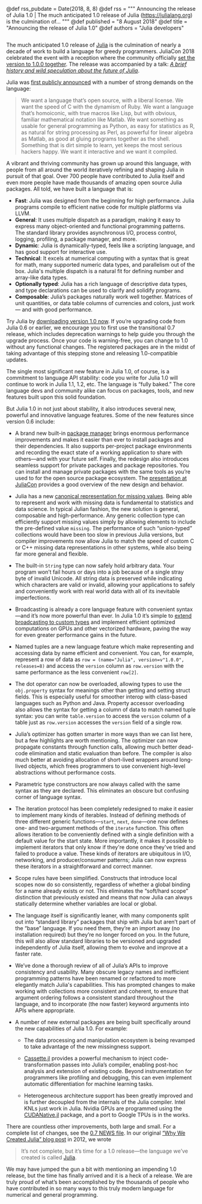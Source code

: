 @def rss_pubdate = Date(2018, 8, 8)
@def rss = """ Announcing the release of Julia 1.0 | The much anticipated 1.0 release of Julia (https://julialang.org) is the culmination of... """
@def published = "8 August 2018"
@def title = "Announcing the release of Julia 1.0"
@def authors = "Julia developers"

~~~Translations:  <a href="/blog/2018/08/one-point-zero-zh_cn">Simplified Chinese</a>, <a href="/blog/2018/08/one-point-zero-zh_tw">Traditional Chinese</a>, <a href="https://julialang.org/blog/2018/08/one-point-zero-es">Spanish</a>
~~~

The much anticipated 1.0 release of [Julia](https://julialang.org) is the culmination of
nearly a decade of work to build a language for greedy programmers. JuliaCon 2018
celebrated the event with a reception where the community officially [set the version to
1.0.0 together](https://www.youtube.com/watch?v=1jN5wKvN-Uk#t=3850). The release was accompanied by a
talk: [*A brief history and wild speculation about the future of Julia*](/assets/blog/2018-08-08-one-point-zero/release-1.0-keynote.pdf).

Julia was [first publicly
announced](/blog/2012/02/why-we-created-julia) with a number of strong
demands on the language:

> We want a language that’s open source, with a liberal license. We want the speed of C with
> the dynamism of Ruby. We want a language that’s homoiconic, with true macros like Lisp,
> but with obvious, familiar mathematical notation like Matlab. We want something as usable
> for general programming as Python, as easy for statistics as R, as natural for string
> processing as Perl, as powerful for linear algebra as Matlab, as good at gluing programs
> together as the shell. Something that is dirt simple to learn, yet keeps the most serious
> hackers happy. We want it interactive and we want it compiled.

A vibrant and thriving community has grown up around this language, with people from all
around the world iteratively refining and shaping Julia in pursuit of that goal. Over 700
people have contributed to Julia itself and even more people have made thousands of amazing
open source Julia packages. All told, we have built a language that is:

* **Fast**: Julia was designed from the beginning for high performance. Julia programs
  compile to efficient native code for multiple platforms via LLVM.
* **General**: It uses multiple dispatch as a paradigm, making it easy to express many
  object-oriented and functional programming patterns. The standard library provides
  asynchronous I/O, process control, logging, profiling, a package manager, and more.
* **Dynamic**: Julia is dynamically-typed, feels like a scripting language, and has good
  support for interactive use.
* **Technical**: It excels at numerical computing with a syntax that is great for math, many
  supported numeric data types, and parallelism out of the box. Julia's multiple dispatch
  is a natural fit for defining number and array-like data types.
* **Optionally typed**: Julia has a rich language of descriptive data types, and type
  declarations can be used to clarify and solidify programs.
* **Composable**: Julia’s packages naturally work well together. Matrices of unit
  quantities, or data table columns of currencies and colors, just work — and with good
  performance.

Try Julia by [downloading version 1.0 now](/downloads/). If you’re
upgrading code from Julia 0.6 or earlier, we encourage you to first use the transitional 0.7
release, which includes deprecation warnings to help guide you through the upgrade process.
Once your code is warning-free, you can change to 1.0 without any functional changes. The
registered packages are in the midst of taking advantage of this stepping stone and
releasing 1.0-compatible updates.

The single most significant new feature in Julia 1.0, of course, is a commitment to language
API stability: code you write for Julia 1.0 will continue to work in Julia 1.1, 1.2, etc.
The language is “fully baked.” The core language devs and community alike can focus on
packages, tools, and new features built upon this solid foundation.

But Julia 1.0 in not just about stability, it also introduces several new, powerful and
innovative language features. Some of the new features since version 0.6 include:

* A brand new built-in [package manager](https://docs.julialang.org/en/latest/stdlib/Pkg/)
  brings enormous performance improvements and makes it easier than ever to install packages
  and their dependencies. It also supports per-project package environments and recording
  the exact state of a working application to share with others—and with your future self.
  Finally, the redesign also introduces seamless support for private packages and package
  repositories. You can install and manage private packages with the same tools as you’re
  used to for the open source package ecosystem. The [presentation at
  JuliaCon](https://www.youtube.com/watch?v=GBi__3nF-rM) provides a good overview of the new
  design and behavior.

* Julia has a new [canonical representation for missing
  values](/blog/2018/06/missing). Being able to represent and work with
  missing data is fundamental to statistics and data science. In typical Julian fashion, the
  new solution is general, composable and high-performance. Any generic collection type can
  efficiently support missing values simply by allowing elements to include the pre-defined
  value `missing`. The performance of such “union-typed” collections would have been too
  slow in previous Julia versions, but compiler improvements now allow Julia to match the
  speed of custom C or C++ missing data representations in other systems, while also being
  far more general and flexible.

* The built-in `String` type can now safely hold arbitrary data. Your program won’t fail
  hours or days into a job because of a single stray byte of invalid Unicode. All string
  data is preserved while indicating which characters are valid or invalid, allowing your
  applications to safely and conveniently work with real world data with all of its
  inevitable imperfections.

* Broadcasting is already a core language feature with convenient syntax—and it’s now more
  powerful than ever. In Julia 1.0 it’s simple to [extend broadcasting to custom
  types](/blog/2018/05/extensible-broadcast-fusion) and implement
  efficient optimized computations on GPUs and other vectorized hardware, paving the way for
  even greater performance gains in the future.

* Named tuples are a new language feature which make representing and accessing data by name
  efficient and convenient. You can, for example, represent a row of data as `row =
  (name="Julia", version=v"1.0.0", releases=8)` and access the `version` column as
  `row.version` with the same performance as the less convenient `row[2]`.

* The dot operator can now be overloaded, allowing types to use the `obj.property` syntax
  for meanings other than getting and setting struct fields. This is especially useful for
  smoother interop with class-based languages such as Python and Java. Property accessor
  overloading also allows the syntax for getting a column of data to match named tuple
  syntax: you can write `table.version` to access the `version` column of a table just as
  `row.version` accesses the `version` field of a single row.

* Julia’s optimizer has gotten smarter in more ways than we can list here, but a few
  highlights are worth mentioning. The optimizer can now propagate constants through
  function calls, allowing much better dead-code elimination and static evaluation than
  before. The compiler is also much better at avoiding allocation of short-lived wrappers
  around long-lived objects, which frees programmers to use convenient high-level
  abstractions without performance costs.

* Parametric type constructors are now always called with the same syntax as they are
  declared. This eliminates an obscure but confusing corner of language syntax.

* The iteration protocol has been completely redesigned to make it easier to implement many
  kinds of iterables. Instead of defining methods of three different generic
  functions—`start`, `next`, `done`—one now defines one- and two-argument methods of the
  `iterate` function. This often allows iteration to be conveniently defined with a single
  definition with a default value for the start state. More importantly, it makes it
  possible to implement iterators that only know if they're done once they've tried and
  failed to produce a value. These kinds of iterators are ubiquitous in I/O, networking, and
  producer/consumer patterns; Julia can now express these iterators in a straightforward and
  correct manner.

* Scope rules have been simplified. Constructs that introduce local scopes now do so
  consistently, regardless of whether a global binding for a name already exists or not.
  This eliminates the “soft/hard scope” distinction that previously existed and means that
  now Julia can always statically determine whether variables are local or global.

* The language itself is significantly leaner, with many components split out into “standard
  library” packages that ship with Julia but aren’t part of the “base” language. If you need
  them, they’re an import away (no installation required) but they’re no longer forced on
  you. In the future, this will also allow standard libraries to be versioned and upgraded
  independently of Julia itself, allowing them to evolve and improve at a faster rate.

* We’ve done a thorough review of all of Julia’s APIs to improve consistency and usability.
  Many obscure legacy names and inefficient programming patterns have been renamed or
  refactored to more elegantly match Julia's capabilities. This has prompted changes to make
  working with collections more consistent and coherent, to ensure that argument ordering
  follows a consistent standard throughout the language, and to incorporate (the now faster)
  keyword arguments into APIs where appropriate.

* A number of new external packages are being built specifically around the new capabilities
  of Julia 1.0. For example:

    * The data processing and manipulation ecosystem is being revamped to take advantage of the new missingness support. <!-- don't break these bullets with newlines... -->

    * [Cassette.jl](https://github.com/jrevels/Cassette.jl) provides a powerful mechanism to inject code-transformation passes into Julia’s compiler, enabling post-hoc analysis and extension of existing code. Beyond instrumentation for programmers like profiling and debugging, this can even implement automatic differentiation for machine learning tasks.

    * Heterogeneous architecture support has been greatly improved and is further decoupled from the internals of the Julia compiler. Intel KNLs just work in Julia. Nvidia GPUs are programmed using the [CUDANative.jl](https://github.com/JuliaGPU/CUDAnative.jl) package, and a port to Google TPUs is in the works.

There are countless other improvements, both large and small. For a complete list of
changes, see the [0.7 NEWS file](https://github.com/JuliaLang/julia/blob/release-0.7/NEWS.md). In our
original [“Why We Created Julia” blog
post](/blog/2012/02/why-we-created-julia) in 2012, we wrote

> It’s not complete, but it’s time for a 1.0 release—the language we’ve created is called
> [Julia](https://julialang.org).

We may have jumped the gun a bit with mentioning an impending 1.0 release, but the time has
finally arrived and it is a heck of a release. We are truly proud of what’s been
accomplished by the thousands of people who have contributed in so many ways to this truly
modern language for numerical and general programming.
